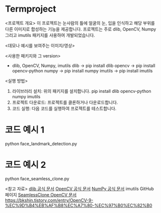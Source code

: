 # Termproject

<프로젝트 개요>
이 프로젝트는 눈사람의 틀에 얼굴의 눈, 입을 인식하고 해당 부위를 다른 이미지로 합성하는 기능을 제공합니다. 
프로젝트는 주로 dlib, OpenCV, Numpy 그리고 imutils 패키지를 사용하여 개발되었습니다.

<데모나 예시를 보여주는 이미지/영상>


<사용한 패키지와 그 version>
- dlib, OpenCV, Numpy, imutils
 dlib -> pip install dlib
 opencv -> pip install opencv-python
 numpy -> pip install numpy
 imutils -> pip install imutils

<실행 방법>
1. 라이브러리 설치: 위의 패키지를 설치합니다.
 pip install dlib opencv-python numpy imutils
2. 프로젝트 다운로드: 프로젝트를 클론하거나 다운로드합니다.
3. 코드 실행: 다음 코드를 실행하여 프로젝트를 테스트합니다.
  # 코드 예시 1
 python face_landmark_detection.py

  # 코드 예시 2
 python face_seamless_clone.py

<참고 자료>
[dlib 공식 문서](http://dlib.net/)
[OpenCV 공식 문서](https://opencv.org/)
[NumPy 공식 문서](https://numpy.org/doc/)
imutils GitHub 페이지
[SeamlessClone OpenCV 문서](https://bkshin.tistory.com/entry/OpenCV-9-%EC%9D%B4%EB%AF%B8%EC%A7%80-%EC%97%B0%EC%82%B0)https://bkshin.tistory.com/entry/OpenCV-9-%EC%9D%B4%EB%AF%B8%EC%A7%80-%EC%97%B0%EC%82%B0


